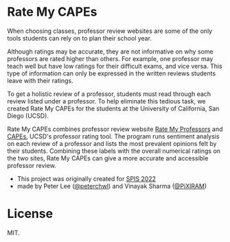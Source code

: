 # Rate My CAPEs

When choosing classes, professor review websites are some of the only tools students can rely on to plan their school year.

Although ratings may be accurate, they are not informative on why some professors are rated higher than others. For example, one professor may teach well but have low ratings for their difficult exams, and vice versa. This type of information can only be expressed in the written reviews students leave with their ratings.

To get a holistic review of a professor, students must read through each review listed under a professor. To help eliminate this tedious task, we created Rate My CAPEs for the students at the University of California, San Diego (UCSD).

Rate My CAPEs combines professor review website [Rate My Professors](https://www.ratemyprofessors.com/) and [CAPEs](https://cape.ucsd.edu/), UCSD's professor rating tool. The program runs sentiment analysis on each review of a professor and lists the most prevalent opinions felt by their students. Combining these labels with the overall numerical ratings on the two sites, Rate My CAPEs can give a more accurate and accessible professor review.


- This project was originally created for [SPIS 2022](http://spis.ucsd.edu/index.html)
- made by Peter Lee ([@peterchwl](https://github.com/peterchwl)) and Vinayak Sharma ([@PiXlRAM](https://github.com/PiXlRAM))

# License
MIT.
